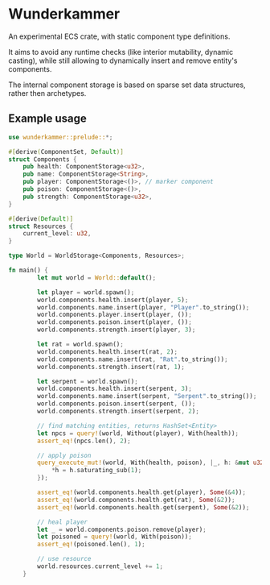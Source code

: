 # Wunderkammer

An experimental ECS crate, with static component type definitions.

It aims to avoid any runtime checks (like interior mutability, dynamic casting), while still allowing to dynamically insert and remove entity's components.

The internal component storage is based on sparse set data structures, rather then archetypes.

## Example usage

```rust
use wunderkammer::prelude::*;

#[derive(ComponentSet, Default)]
struct Components {
    pub health: ComponentStorage<u32>,
    pub name: ComponentStorage<String>,
    pub player: ComponentStorage<()>, // marker component
    pub poison: ComponentStorage<()>,
    pub strength: ComponentStorage<u32>,
}

#[derive(Default)]
struct Resources {
    current_level: u32,
}

type World = WorldStorage<Components, Resources>;

fn main() {
        let mut world = World::default();

        let player = world.spawn();
        world.components.health.insert(player, 5);
        world.components.name.insert(player, "Player".to_string());
        world.components.player.insert(player, ());
        world.components.poison.insert(player, ());
        world.components.strength.insert(player, 3);

        let rat = world.spawn();
        world.components.health.insert(rat, 2);
        world.components.name.insert(rat, "Rat".to_string());
        world.components.strength.insert(rat, 1);

        let serpent = world.spawn();
        world.components.health.insert(serpent, 3);
        world.components.name.insert(serpent, "Serpent".to_string());
        world.components.poison.insert(serpent, ());
        world.components.strength.insert(serpent, 2);

        // find matching entities, returns HashSet<Entity>
        let npcs = query!(world, Without(player), With(health));
        assert_eq!(npcs.len(), 2);

        // apply poison
        query_execute_mut!(world, With(health, poison), |_, h: &mut u32, _| {
            *h = h.saturating_sub(1);
        });

        assert_eq!(world.components.health.get(player), Some(&4));
        assert_eq!(world.components.health.get(rat), Some(&2));
        assert_eq!(world.components.health.get(serpent), Some(&2));

        // heal player
        let _ = world.components.poison.remove(player);
        let poisoned = query!(world, With(poison));
        assert_eq!(poisoned.len(), 1);

        // use resource
        world.resources.current_level += 1;
    }
```